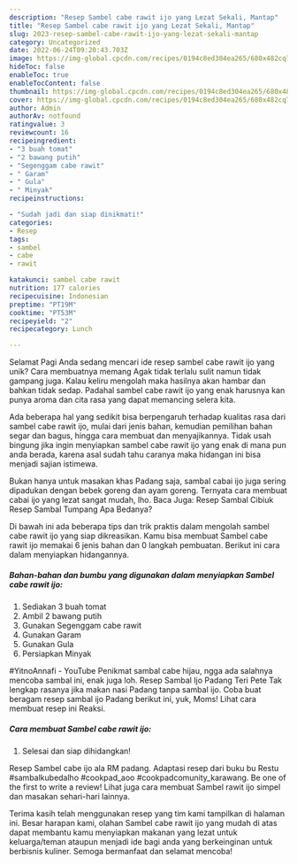 ```yaml
---
description: "Resep Sambel cabe rawit ijo yang Lezat Sekali, Mantap"
title: "Resep Sambel cabe rawit ijo yang Lezat Sekali, Mantap"
slug: 2023-resep-sambel-cabe-rawit-ijo-yang-lezat-sekali-mantap
category: Uncategorized
date: 2022-06-24T09:20:43.703Z
image: https://img-global.cpcdn.com/recipes/0194c8ed304ea265/680x482cq70/sambel-cabe-rawit-ijo-foto-resep-utama.jpg
hideToc: false
enableToc: true
enableTocContent: false
thumbnail: https://img-global.cpcdn.com/recipes/0194c8ed304ea265/680x482cq70/sambel-cabe-rawit-ijo-foto-resep-utama.jpg
cover: https://img-global.cpcdn.com/recipes/0194c8ed304ea265/680x482cq70/sambel-cabe-rawit-ijo-foto-resep-utama.jpg
author: Admin
authorAv: notfound
ratingvalue: 3
reviewcount: 16
recipeingredient:
- "3 buah tomat"
- "2 bawang putih"
- "Segenggam cabe rawit"
- " Garam"
- " Gula"
- " Minyak"
recipeinstructions:

- "Sudah jadi dan siap dinikmati!"
categories:
- Resep
tags:
- sambel
- cabe
- rawit

katakunci: sambel cabe rawit 
nutrition: 177 calories
recipecuisine: Indonesian
preptime: "PT19M"
cooktime: "PT53M"
recipeyield: "2"
recipecategory: Lunch

---
```



Selamat Pagi Anda sedang mencari ide resep sambel cabe rawit ijo yang unik? Cara membuatnya memang Agak tidak terlalu sulit namun tidak gampang juga. Kalau keliru mengolah maka hasilnya akan hambar dan bahkan tidak sedap. Padahal sambel cabe rawit ijo yang enak harusnya kan punya aroma dan cita rasa yang dapat memancing selera kita.


Ada beberapa hal yang sedikit bisa berpengaruh terhadap kualitas rasa dari sambel cabe rawit ijo, mulai dari jenis bahan, kemudian pemilihan bahan segar dan bagus, hingga cara membuat dan menyajikannya. Tidak usah bingung jika ingin menyiapkan sambel cabe rawit ijo yang enak di mana pun anda berada, karena asal sudah tahu caranya maka hidangan ini bisa menjadi sajian istimewa.

Bukan hanya untuk masakan khas Padang saja, sambal cabai ijo juga sering dipadukan dengan bebek goreng dan ayam goreng. Ternyata cara membuat cabai ijo yang lezat sangat mudah, lho. Baca Juga: Resep Sambal Cibiuk Resep Sambal Tumpang Apa Bedanya?


Di bawah ini ada beberapa tips dan trik praktis dalam mengolah sambel cabe rawit ijo yang siap dikreasikan. Kamu bisa membuat Sambel cabe rawit ijo memakai 6 jenis bahan dan 0 langkah pembuatan. Berikut ini cara dalam menyiapkan hidangannya.

<!--inarticleads1-->

##### Bahan-bahan dan bumbu yang digunakan dalam menyiapkan Sambel cabe rawit ijo:

1. Sediakan 3 buah tomat
1. Ambil 2 bawang putih
1. Gunakan Segenggam cabe rawit
1. Gunakan  Garam
1. Gunakan  Gula
1. Persiapkan  Minyak


#YitnoAnnafi - YouTube Penikmat sambal cabe hijau, ngga ada salahnya mencoba sambal ini, enak juga loh. Resep Sambal Ijo Padang Teri Pete Tak lengkap rasanya jika makan nasi Padang tanpa sambal ijo. Coba buat beragam resep sambal ijo Padang berikut ini, yuk, Moms! Lihat cara membuat resep ini Reaksi. 

<!--inarticleads2-->

##### Cara membuat Sambel cabe rawit ijo:


1. Selesai dan siap dihidangkan!

Resep Sambel cabe ijo ala RM padang. Adaptasi resep dari buku bu Restu #sambalkubedalho #cookpad_aoo #cookpadcomunity_karawang. Be one of the first to write a review! Lihat juga cara membuat Sambel rawit ijo simpel dan masakan sehari-hari lainnya. 

Terima kasih telah menggunakan resep yang tim kami tampilkan di halaman ini. Besar harapan kami, olahan Sambel cabe rawit ijo yang mudah di atas dapat membantu kamu menyiapkan makanan yang lezat untuk keluarga/teman ataupun menjadi ide bagi anda yang berkeinginan untuk berbisnis kuliner. Semoga bermanfaat dan selamat mencoba!
